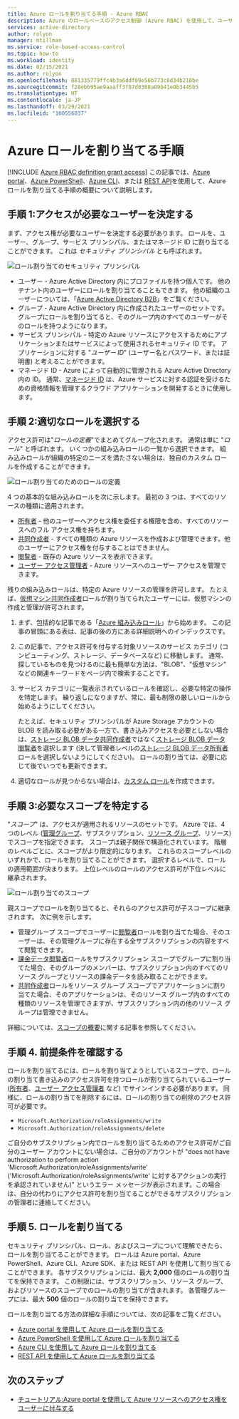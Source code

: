 ```yaml
---
title: Azure ロールを割り当てる手順 - Azure RBAC
description: Azure のロールベースのアクセス制御 (Azure RBAC) を使用して、ユーザー、グループ、サービス プリンシパル、またはマネージド ID に対して Azure ロールを割り当てる手順について説明します。
services: active-directory
author: rolyon
manager: mtillman
ms.service: role-based-access-control
ms.topic: how-to
ms.workload: identity
ms.date: 02/15/2021
ms.author: rolyon
ms.openlocfilehash: 081335779ffc4b3a6ddf09e56b773c6d34b210be
ms.sourcegitcommit: f28ebb95ae9aaaff3f87d8388a09b41e0b3445b5
ms.translationtype: HT
ms.contentlocale: ja-JP
ms.lasthandoff: 03/29/2021
ms.locfileid: "100556037"
---
```

# <a name="steps-to-assign-an-azure-role"></a>Azure ロールを割り当てる手順

[!INCLUDE [Azure RBAC definition grant access](../../includes/role-based-access-control/definition-grant.md)] この記事では、[Azure portal](role-assignments-portal.md)、[Azure PowerShell](role-assignments-powershell.md)、[Azure CLI](role-assignments-cli.md)、または [REST API](role-assignments-rest.md)を使用して、Azure ロールを割り当てる手順の概要について説明します。

## <a name="step-1-determine-who-needs-access"></a>手順 1:アクセスが必要なユーザーを決定する

まず、アクセス権が必要なユーザーを決定する必要があります。 ロールを、ユーザー、グループ、サービス プリンシパル、またはマネージド ID に割り当てることができます。 これは *セキュリティ プリンシパル* とも呼ばれます。

![ロール割り当てのセキュリティ プリンシパル](./media/shared/rbac-security-principal.png)

- ユーザー - Azure Active Directory 内にプロファイルを持つ個人です。 他のテナント内のユーザーにロールを割り当てることもできます。 他の組織のユーザーについては、「[Azure Active Directory B2B](../active-directory/external-identities/what-is-b2b.md)」をご覧ください。
- グループ - Azure Active Directory 内に作成されたユーザーのセットです。 グループにロールを割り当てると、そのグループ内のすべてのユーザーがそのロールを持つようになります。 
- サービス プリンシパル - 特定の Azure リソースにアクセスするためにアプリケーションまたはサービスによって使用されるセキュリティ ID です。 アプリケーションに対する "*ユーザー ID*" (ユーザー名とパスワード、または証明書) と考えることができます。
- マネージド ID - Azure によって自動的に管理される Azure Active Directory 内の ID。 通常、[マネージド ID](../active-directory/managed-identities-azure-resources/overview.md) は、Azure サービスに対する認証を受けるための資格情報を管理するクラウド アプリケーションを開発するときに使用します。

## <a name="step-2-select-the-appropriate-role"></a>手順 2:適切なロールを選択する

アクセス許可は"*ロールの定義*"でまとめてグループ化されます。 通常は単に "*ロール*" と呼ばれます。 いくつかの組み込みロールの一覧から選択できます。 組み込みロールが組織の特定のニーズを満たさない場合は、独自のカスタム ロールを作成することができます。

![ロール割り当てのためのロールの定義](./media/shared/rbac-role-definition.png)

4 つの基本的な組み込みロールを次に示します。 最初の 3 つは、すべてのリソースの種類に適用されます。

- [所有者](built-in-roles.md#owner) - 他のユーザーへアクセス権を委任する権限を含め、すべてのリソースへのフル アクセス権を持ちます。
- [共同作成者](built-in-roles.md#contributor) - すべての種類の Azure リソースを作成および管理できます。他のユーザーにアクセス権を付与することはできません。
- [閲覧者](built-in-roles.md#reader) - 既存の Azure リソースを表示できます。
- [ユーザー アクセス管理者](built-in-roles.md#user-access-administrator) - Azure リソースへのユーザー アクセスを管理できます。

残りの組み込みロールは、特定の Azure リソースの管理を許可します。 たとえば、[仮想マシン共同作成者](built-in-roles.md#virtual-machine-contributor)ロールが割り当てられたユーザーには、仮想マシンの作成と管理が許可されます。

1. まず、包括的な記事である「[Azure 組み込みロール](built-in-roles.md)」から始めます。 この記事の冒頭にある表は、記事の後の方にある詳細説明へのインデックスです。

1. この記事で、アクセス許可を付与する対象リソースのサービス カテゴリ (コンピューティング、ストレージ、データベースなど) に移動します。 通常、探しているものを見つけるのに最も簡単な方法は、"BLOB"、"仮想マシン" などの関連キーワードをページ内で検索することです。

1. サービス カテゴリに一覧表示されているロールを確認し、必要な特定の操作を特定します。 繰り返しになりますが、常に、最も制限の厳しいロールから始めるようにしてください。

    たとえば、セキュリティ プリンシパルが Azure Storage アカウントの BLOB を読み取る必要がある一方で、書き込みアクセスを必要としない場合は、[ストレージ BLOB データ共同作成者](built-in-roles.md#storage-blob-data-contributor)ではなく[ストレージ BLOB データ閲覧者](built-in-roles.md#storage-blob-data-reader)を選択します (決して管理者レベルの[ストレージ BLOB データ所有者](built-in-roles.md#storage-blob-data-owner)ロールを選択しないようにしてください)。 ロールの割り当ては、必要に応じて後でいつでも更新できます。

1. 適切なロールが見つからない場合は、[カスタム ロール](custom-roles.md)を作成できます。

## <a name="step-3-identify-the-needed-scope"></a>手順 3:必要なスコープを特定する

"*スコープ*" は、アクセスが適用されるリソースのセットです。 Azure では、4 つのレベル ([管理グループ](../governance/management-groups/overview.md)、サブスクリプション、[リソース グループ](../azure-resource-manager/management/overview.md#resource-groups)、リソース) でスコープを指定できます。 スコープは親子関係で構造化されています。 階層のレベルごとに、スコープがより限定的になります。 これらのスコープレベルのいずれかで、ロールを割り当てることができます。 選択するレベルで、ロールの適用範囲が決まります。 上位レベルのロールのアクセス許可が下位レベルに継承されます。 

![ロール割り当てのスコープ](./media/shared/rbac-scope.png)

親スコープでロールを割り当てると、それらのアクセス許可が子スコープに継承されます。 次に例を示します。

- 管理グループ スコープでユーザーに[閲覧者](built-in-roles.md#reader)ロールを割り当てた場合、そのユーザーは、その管理グループに存在する全サブスクリプションの内容をすべて閲覧できます。
- [課金データ閲覧者](built-in-roles.md#billing-reader)ロールをサブスクリプション スコープでグループに割り当てた場合、そのグループのメンバーは、サブスクリプション内のすべてのリソース グループとリソースの課金データを読み取ることができます。
- [共同作成者](built-in-roles.md#contributor)ロールをリソース グループ スコープでアプリケーションに割り当てた場合、そのアプリケーションは、そのリソース グループ内のすべての種類のリソースを管理できますが、サブスクリプション内の他のリソース グループは管理できません。

 詳細については、[スコープの概要](scope-overview.md)に関する記事を参照してください。

## <a name="step-4-check-your-prerequisites"></a>手順 4. 前提条件を確認する

ロールを割り当てるには、ロールを割り当てようとしているスコープで、ロールの割り当て書き込みのアクセス許可を持つロールが割り当てられているユーザー ([所有者](built-in-roles.md#owner)、[ユーザー アクセス管理者](built-in-roles.md#user-access-administrator) など) でサインインする必要があります。 同様に、ロールの割り当てを削除するには、ロールの割り当ての削除のアクセス許可が必要です。

- `Microsoft.Authorization/roleAssignments/write`
- `Microsoft.Authorization/roleAssignments/delete`

ご自分のサブスクリプション内でロールを割り当てるためのアクセス許可がご自分のユーザー アカウントにない場合は、ご自分のアカウントが "does not have authorization to perform action 'Microsoft.Authorization/roleAssignments/write' ('Microsoft.Authorization/roleAssignments/write' に対するアクションの実行を承認されていません)" というエラー メッセージが表示されます。この場合は、自分の代わりにアクセス許可を割り当てることができるサブスクリプションの管理者に連絡してください。

## <a name="step-5-assign-role"></a>手順 5. ロールを割り当てる

セキュリティ プリンシパル、ロール、およびスコープについて理解できたら、ロールを割り当てることができます。 ロールは Azure portal、Azure PowerShell、Azure CLI、Azure SDK、または REST API を使用して割り当てることができます。 各サブスクリプションには、最大 **2,000** 個のロールの割り当てを保持できます。 この制限には、サブスクリプション、リソース グループ、およびリソースのスコープでのロールの割り当てが含まれます。 各管理グループには、最大 **500** 個のロールの割り当てを保持できます。

ロールを割り当てる方法の詳細な手順については、次の記事をご覧ください。

- [Azure portal を使用して Azure ロールを割り当てる](role-assignments-portal.md)
- [Azure PowerShell を使用して Azure ロールを割り当てる](role-assignments-powershell.md)
- [Azure CLI を使用して Azure ロールを割り当てる](role-assignments-cli.md)
- [REST API を使用して Azure ロールを割り当てる](role-assignments-rest.md)

## <a name="next-steps"></a>次のステップ

- [チュートリアル:Azure portal を使用して Azure リソースへのアクセス権をユーザーに付与する](quickstart-assign-role-user-portal.md)